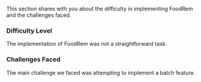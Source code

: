 <!-- markdownlint-disable-file first-line-h1 -->
This section shares with you about the difficulty in implementing FoodRem and the challenges faced.

### Difficulty Level

The implementation of FoodRem was not a straightforward task.

### Challenges Faced

The main challenge we faced was attempting to implement a batch feature.
<!-- TODO: (bla bla... Let's come up with something here.) -->
